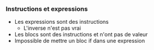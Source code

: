### Instructions et expressions

* Les expressions sont des instructions
    * L'inverse n'est pas vrai
* Les blocs sont des instructions et n'ont pas de valeur
* Impossible de mettre un bloc if dans une expression
